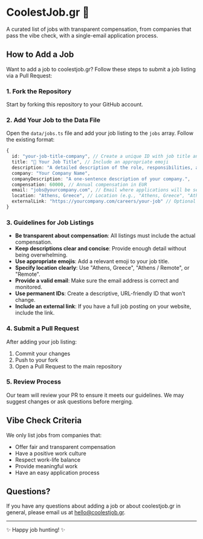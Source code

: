 # CoolestJob.gr 🚀

A curated list of jobs with transparent compensation, from companies that pass the vibe check, with a single-email application process.

## How to Add a Job

Want to add a job to coolestjob.gr? Follow these steps to submit a job listing via a Pull Request:

### 1. Fork the Repository

Start by forking this repository to your GitHub account.

### 2. Add Your Job to the Data File

Open the `data/jobs.ts` file and add your job listing to the `jobs` array. Follow the existing format:

```typescript
{
  id: "your-job-title-company", // Create a unique ID with job title and company
  title: "🚀 Your Job Title", // Include an appropriate emoji
  description: "A detailed description of the role, responsibilities, and requirements.",
  company: "Your Company Name",
  companyDescription: "A one-sentence description of your company.",
  compensation: 60000, // Annual compensation in EUR
  email: "jobs@yourcompany.com", // Email where applications will be sent
  location: "Athens, Greece", // Location (e.g., "Athens, Greece", "Athens / Remote", or "Remote")
  externalLink: "https://yourcompany.com/careers/your-job" // Optional full job posting URL
}
```

### 3. Guidelines for Job Listings

- **Be transparent about compensation**: All listings must include the actual compensation.
- **Keep descriptions clear and concise**: Provide enough detail without being overwhelming.
- **Use appropriate emojis**: Add a relevant emoji to your job title.
- **Specify location clearly**: Use "Athens, Greece", "Athens / Remote", or "Remote".
- **Provide a valid email**: Make sure the email address is correct and monitored.
- **Use permanent IDs**: Create a descriptive, URL-friendly ID that won't change.
- **Include an external link**: If you have a full job posting on your website, include the link.

### 4. Submit a Pull Request

After adding your job listing:

1. Commit your changes
2. Push to your fork
3. Open a Pull Request to the main repository

### 5. Review Process

Our team will review your PR to ensure it meets our guidelines. We may suggest changes or ask questions before merging.

## Vibe Check Criteria

We only list jobs from companies that:

- Offer fair and transparent compensation
- Have a positive work culture
- Respect work-life balance
- Provide meaningful work
- Have an easy application process

## Questions?

If you have any questions about adding a job or about coolestjob.gr in general, please email us at hello@coolestjob.gr.

---

✨ Happy job hunting! ✨
